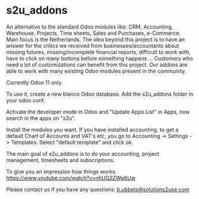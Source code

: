 # s2u_addons
An alternative to the standard Odoo modules like: CRM, Accounting, Warehouse, Projects, Time sheets, Sales and Purchases, e-Commerce. Main focus is the Netherlands. The idea beyond this project is to have an answer for the critics we received from businesses/accountants about missing futures, missing/incomplete financial reports, difficult to work with, have to click on many buttons before something happens ... Customers who need a lot of customizations can benefit from this project. Our addons are able to work with many existing Odoo modules present in the community.

Currently Odoo 11 only.

To use it, create a new blanco Odoo database. Add the s2u_addons folder in your odoo conf.

Activate the developer mode in Odoo and "Update Apps List" in Apps, now search in the apps on "s2u".

Install the modules you want. If you have installed accounting, to get a default Chart of Accounts and VAT's etc, you go to Accounting -> Settings -> Templates. Select "default template" and click ok.

The main goal of s2u_addons is to do your accounting, project management, timesheets and subscriptions.

To give you an impression how things works:
https://www.youtube.com/watch?v=nhUQ3ZWp6Uw

Please contact us if you have any questions:
b.ubbels@solutions2use.com
